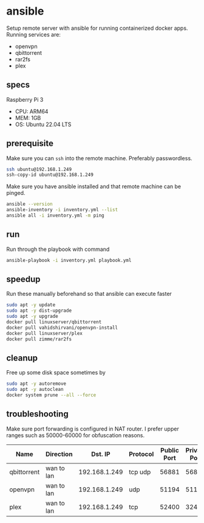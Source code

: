# ansible
Setup remote server with ansible for running containerized docker apps. 
Running services are:
* openvpn
* qbittorrent
* rar2fs
* plex

## specs
Raspberry Pi 3
* CPU: ARM64
* MEM: 1GB
* OS: Ubuntu 22.04 LTS

## prerequisite
Make sure you can `ssh` into the remote machine. 
Preferably passwordless.
```bash
ssh ubuntu@192.168.1.249
ssh-copy-id ubuntu@192.168.1.249
```
Make sure you have ansible installed and that remote machine can be pinged.
```bash
ansible --version
ansible-inventory -i inventory.yml --list
ansible all -i inventory.yml -m ping
```

## run
Run through the playbook with command
```bash
ansible-playbook -i inventory.yml playbook.yml
```

## speedup
Run these manually beforehand so that ansible can execute faster
```bash
sudo apt -y update
sudo apt -y dist-upgrade
sudo apt -y upgrade
docker pull linuxserver/qbittorrent
docker pull vahidshirvani/openvpn-install
docker pull linuxserver/plex
docker pull zimme/rar2fs
```

## cleanup
Free up some disk space sometimes by
```bash
sudo apt -y autoremove
sudo apt -y autoclean
docker system prune --all --force
```

## troubleshooting
Make sure port forwarding is configured in NAT router.
I prefer upper ranges such as 50000-60000 for obfuscation reasons.

| Name        | Direction  | Dst. IP       | Protocol | Public Port | Private Port |
|-------------|------------|---------------|----------|-------------|--------------|
| qbittorrent | wan to lan | 192.168.1.249 | tcp udp  | 56881       | 56881        |
| openvpn     | wan to lan | 192.168.1.249 | udp      | 51194       | 51194        |
| plex        | wan to lan | 192.168.1.249 | tcp      | 52400       | 32400        |
